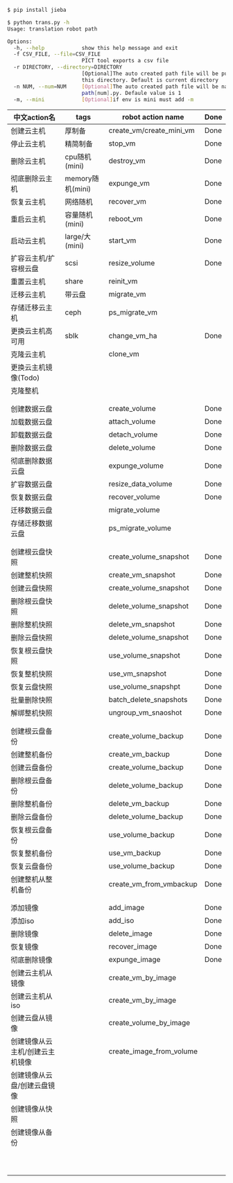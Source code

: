 ```bash
$ pip install jieba

$ python trans.py -h
Usage: translation robot path

Options:
  -h, --help            show this help message and exit
  -f CSV_FILE, --file=CSV_FILE
                        PICT tool exports a csv file
  -r DIRECTORY, --directory=DIRECTORY
                        [Optional]The auto created path file will be put in
                        this directory. Default is current directory
  -n NUM, --num=NUM     [Optional]The auto created path file will be named
                        path[num].py. Defaule value is 1
  -m, --mini            [Optional]if env is mini must add -m
```

| 中文action名                    | tags             | robot action name        | Done |
| ------------------------------- | ---------------- | ------------------------ | ---- |
| 创建云主机                      | 厚制备           | create_vm/create_mini_vm | Done |
| 停止云主机                      | 精简制备         | stop_vm                  | Done |
| 删除云主机                      | cpu随机(mini)    | destroy_vm               | Done |
| 彻底删除云主机                  | memory随机(mini) | expunge_vm               | Done |
| 恢复云主机                      | 网络随机         | recover_vm               | Done |
| 重启云主机                      | 容量随机(mini)   | reboot_vm                | Done |
| 启动云主机                      | large/大(mini)   | start_vm                 | Done |
| 扩容云主机/扩容根云盘           | scsi             | resize_volume            | Done |
| 重置云主机                      | share            | reinit_vm                |      |
| 迁移云主机                      | 带云盘           | migrate_vm               |      |
| 存储迁移云主机                  | ceph             | ps_migrate_vm            |      |
| 更换云主机高可用                | sblk             | change_vm_ha             | Done |
| 克隆云主机                      |                  | clone_vm                 |      |
| 更换云主机镜像(Todo)            |                  |                          |      |
| 克隆整机                        |                  |                          |      |
|                                 |                  |                          |      |
|                                 |                  |                          |      |
| 创建数据云盘                    |                  | create_volume            | Done |
| 加载数据云盘                    |                  | attach_volume            | Done |
| 卸载数据云盘                    |                  | detach_volume            | Done |
| 删除数据云盘                    |                  | delete_volume            | Done |
| 彻底删除数据云盘                |                  | expunge_volume           | Done |
| 扩容数据云盘                    |                  | resize_data_volume       | Done |
| 恢复数据云盘                    |                  | recover_volume           | Done |
| 迁移数据云盘                    |                  | migrate_volume           |      |
| 存储迁移数据云盘                |                  | ps_migrate_volume        |      |
|                                 |                  |                          |      |
|                                 |                  |                          |      |
| 创建根云盘快照                  |                  | create_volume_snapshot   | Done |
| 创建整机快照                    |                  | create_vm_snapshot       | Done |
| 创建云盘快照                    |                  | create_volume_snapshot   | Done |
| 删除根云盘快照                  |                  | delete_volume_snapshot   | Done |
| 删除整机快照                    |                  | delete_vm_snapshot       | Done |
| 删除云盘快照                    |                  | delete_volume_snapshot   | Done |
| 恢复根云盘快照                  |                  | use_volume_snapshot      | Done |
| 恢复整机快照                    |                  | use_vm_snapshot          | Done |
| 恢复云盘快照                    |                  | use_volume_snapshpt      | Done |
| 批量删除快照                    |                  | batch_delete_snapshots   | Done |
| 解绑整机快照                    |                  | ungroup_vm_snaoshot      | Done |
|                                 |                  |                          |      |
|                                 |                  |                          |      |
| 创建根云盘备份                  |                  | create_volume_backup     | Done |
| 创建整机备份                    |                  | create_vm_backup         | Done |
| 创建云盘备份                    |                  | create_volume_backup     | Done |
| 删除根云盘备份                  |                  | delete_volume_backup     | Done |
| 删除整机备份                    |                  | delete_vm_backup         | Done |
| 删除云盘备份                    |                  | delete_volume_backup     | Done |
| 恢复根云盘备份                  |                  | use_volume_backup        | Done |
| 恢复整机备份                    |                  | use_vm_backup            | Done |
| 恢复云盘备份                    |                  | use_volume_backup        | Done |
| 创建整机从整机备份              |                  | create_vm_from_vmbackup  | Done |
|                                 |                  |                          |      |
|                                 |                  |                          |      |
| 添加镜像                        |                  | add_image                | Done |
| 添加iso                         |                  | add_iso                  | Done |
| 删除镜像                        |                  | delete_image             | Done |
| 恢复镜像                        |                  | recover_image            | Done |
| 彻底删除镜像                    |                  | expunge_image            | Done |
| 创建云主机从镜像                |                  | create_vm_by_image       |      |
| 创建云主机从iso                 |                  | create_vm_by_image       |      |
| 创建云盘从镜像                  |                  | create_volume_by_image   |      |
| 创建镜像从云主机/创建云主机镜像 |                  | create_image_from_volume |      |
| 创建镜像从云盘/创建云盘镜像     |                  |                          |      |
| 创建镜像从快照                  |                  |                          |      |
| 创建镜像从备份                  |                  |                          |      |
|                                 |                  |                          |      |
|                                 |                  |                          |      |
|                                 |                  |                          |      |
|                                 |                  |                          |      |
|                                 |                  |                          |      |
|                                 |                  |                          |      |
|                                 |                  |                          |      |
|                                 |                  |                          |      |
|                                 |                  |                          |      |
|                                 |                  |                          |      |